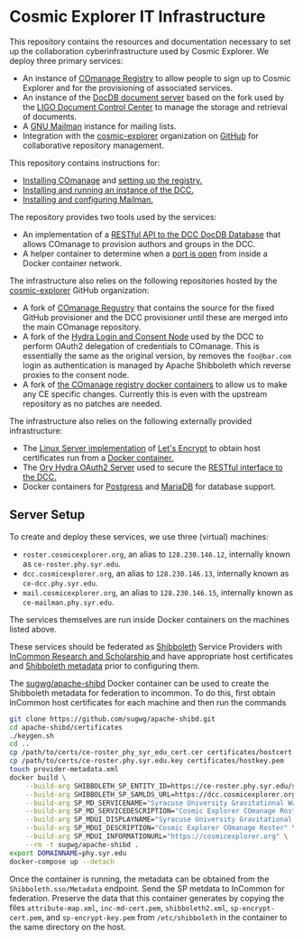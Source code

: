 # Cosmic Explorer IT Infrastructure

This repository contains the resources and documentation necessary to set up
the collaboration cyberinfrastructure used by Cosmic Explorer. We deploy three
primary services:

 * An instance of [COmanage Registry](https://www.internet2.edu/products-services/trust-identity/comanage/) to allow people to sign up to Cosmic Explorer and for the provisioning of associated services.
 * An instance of the [DocDB document server](http://docdb-v.sourceforge.net/) based on the fork used by the [LIGO Document Control Center](https://dcc.ligo.org/) to manage the storage and retrieval of documents.
 * A [GNU Mailman](https://list.org/) instance for mailing lists.
 * Integration with the [cosmic-explorer](https://github.com/cosmic-explorer) organization on [GitHub](https://github.com/) for collaborative repository management.

This repository contains instructions for:

 * [Installing COmanage](https://github.com/cosmic-explorer/ce-it-infrastructure/blob/master/roster) and [setting up the registry.](https://github.com/cosmic-explorer/ce-it-infrastructure/blob/master/roster/doc)
 * [Installing and running an instance of the DCC.](https://github.com/cosmic-explorer/ce-it-infrastructure/blob/master/dcc)
 * [Installing and configuring Mailman.](https://github.com/cosmic-explorer/ce-it-infrastructure/blob/master/mail)

The repository provides two tools used by the services:

 * An implementation of a [RESTful API to the DCC DocDB Database](https://github.com/cosmic-explorer/ce-it-infrastructure/tree/master/rest-dcc) that allows COmanage to provision authors and groups in the DCC.
 * A helper container to determine when a [port is open](https://github.com/cosmic-explorer/ce-it-infrastructure/tree/master/wait-port) from inside a Docker container network.

The infrastructure also relies on the following repositories hosted by the [cosmic-explorer](https://github.com/cosmic-explorer) GitHub organization:

 * A fork of [COmanage Regustry](https://github.com/cosmic-explorer/comanage-registry) that contains the source for the fixed GitHub provisioner and the DCC provisioner until these are merged into the main COmanage repository.
 * A fork of the [Hydra Login and Consent Node](https://github.com/cosmic-explorer/hydra-login-consent-node) used by the DCC to perform OAuth2 delegation of credentials to COmanage. This is essentially the same as the original version, by removes the `foo@bar.com` login as authentication is managed by Apache Shibboleth which reverse proxies to the consent node.
 * A fork of [the COmanage registry docker containers](https://github.com/cosmic-explorer/comanage-registry-docker) to allow us to make any CE specific changes. Currently this is even with the upstream repository as no patches are needed.

The infrastructure also relies on the following externally provided infrastructure:

 * The [Linux Server implementation](https://github.com/linuxserver/docker-letsencrypt) of [Let's Encrypt](https://letsencrypt.org/) to obtain host certificates run from a [Docker container.](https://hub.docker.com/r/linuxserver/letsencrypt/)
 * The [Ory Hydra OAuth2 Server](https://github.com/ory/hydra) used to secure the [RESTful interface to the DCC.](https://github.com/cosmic-explorer/ce-it-infrastructure/tree/master/rest-dcc)
 * Docker containers for [Postgress](https://hub.docker.com/_/postgres) and [MariaDB](https://hub.docker.com/_/mariadb) for database support.

## Server Setup

To create and deploy these services, we use three (virtual) machines:

 * `roster.cosmicexplorer.org`, an alias to `128.230.146.12`, internally known as `ce-roster.phy.syr.edu`.
 * `dcc.cosmicexplorer.org`, an alias to `128.230.146.13`, internally known as `ce-dcc.phy.syr.edu`.
 * `mail.cosmicexplorer.org`, an alias to `128.230.146.15`, internally known as `ce-mailman.phy.syr.edu`.

The services themselves are run inside Docker containers on the machines
listed above.

These services should be federated as [Shibboleth](https://www.internet2.edu/products-services/trust-identity/shibboleth/) Service Providers with [InCommon Research and Scholarship ](https://www.incommon.org/federation/research-and-scholarship/) and have appropriate host certificates and [Shibboleth metadata](https://spaces.at.internet2.edu/display/InCFederation/Research+and+Scholarship+for+SPs) prior to configuring them.

The [sugwg/apache-shibd](https://github.com/sugwg/apache-shibd) Docker container can be used to create the Shibboleth metadata for federation to incommon. To do this, first obtain InCommon host certificates for each machine and then run the commands
```sh
git clone https://github.com/sugwg/apache-shibd.git
cd apache-shibd/certificates
./keygen.sh
cd ..
cp /path/to/certs/ce-roster_phy_syr_edu_cert.cer certificates/hostcert.pem
cp /path/to/certs/ce-roster.phy.syr.edu.key certificates/hostkey.pem
touch provider-metadata.xml
docker build \
    --build-arg SHIBBOLETH_SP_ENTITY_ID=https://ce-roster.phy.syr.edu/shibboleth-sp \
    --build-arg SHIBBOLETH_SP_SAMLDS_URL=https://dcc.cosmicexplorer.org/shibboleth-ds/index.html \
    --build-arg SP_MD_SERVICENAME="Syracuse University Gravitational Wave Group - CE COmanage" \
    --build-arg SP_MD_SERVICEDESCRIPTION="Cosmic Explorer COmanage Roster" \
    --build-arg SP_MDUI_DISPLAYNAME="Syracuse University Gravitational Wave Group - CE COmanage" \
    --build-arg SP_MDUI_DESCRIPTION="Cosmic Explorer COmanage Roster" \
    --build-arg SP_MDUI_INFORMATIONURL="https://cosmicexplorer.org" \
    --rm -t sugwg/apache-shibd .
export DOMAINNAME=phy.syr.edu
docker-compose up --detach
```
Once the container is running, the metadata can be obtained from the `Shibboleth.sso/Metadata` endpoint. Send the SP metdata to InCommon for federation. Preserve the data that this container generates by copying the files `attribute-map.xml`, `inc-md-cert.pem`, `shibboleth2.xml`, `sp-encrypt-cert.pem`, and `sp-encrypt-key.pem` from `/etc/shibboleth` in the container to the same directory on the host.
